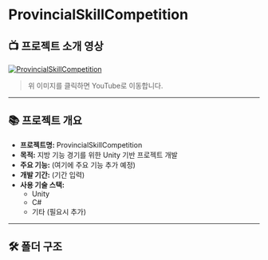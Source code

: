 # ProvincialSkillCompetition

## 📺 프로젝트 소개 영상
[![ProvincialSkillCompetition](https://img.youtube.com/vi/qtoLyM6I8Og/0.jpg)](https://youtu.be/qtoLyM6I8Og)

> 위 이미지를 클릭하면 YouTube로 이동합니다.

---

## 📚 프로젝트 개요
- **프로젝트명:** ProvincialSkillCompetition
- **목적:** 지방 기능 경기를 위한 Unity 기반 프로젝트 개발
- **주요 기능:** (여기에 주요 기능 추가 예정)
- **개발 기간:** (기간 입력)
- **사용 기술 스택:** 
  - Unity
  - C#
  - 기타 (필요시 추가)

---

## 🛠️ 폴더 구조
